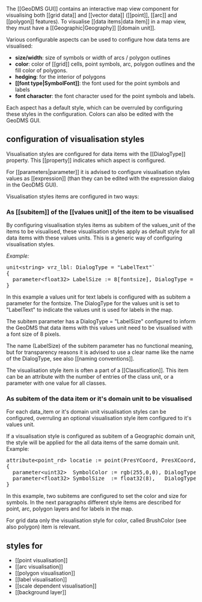 The [[GeoDMS GUI]] contains an interactive map view component for visualising both [[grid data]] and [[vector data]] ([[point]], [[arc]] and [[polygon]] features). To visualise [[data items|data item]] in a map view, they must have a [[Geographic|Geography]] [[domain unit]].

Various configurable aspects can be used to configure how data tems are visualised:

-   **size/width**: size of symbols or width of arcs / polygon outlines
-   **color**: color of [[grid]] cells, point symbols, arc, polygon outlines and the fill color of polygons.
-   **hedging**: for the interior of polygons
-   **[[font type|SymbolFont]]**: the font used for the point symbols and labels
-   **font character**: the font character used for the point symbols and labels.

Each aspect has a default style, which can be overruled by configuring these styles in the configuration. Colors can also be edited with the GeoDMS GUI.

## configuration of visualisation styles

Visualisation styles are configured for data items with the [[DialogType]] property. This [[property]] indicates which aspect is configured.

For [[parameters|parameter]] it is advised to configure visualisation styles values as [[expression]] (than they can be edited with the expression dialog in the GeoDMS GUI).

Visualisation styles items are configured in two ways:

### As [[subitem]] of the [[values unit]] of the item to be visualised

By configuring visualisation styles items as subitem of the values_unit of the items to be visualised, these visualisation styles apply as default style for all data items with these values units. This is a generic way of configuring visualisation styles.

*Example:*
<pre>
unit&lt;string&gt; vrz_lbl: DialogType = "LabelText"`
{
  parameter&lt;float32&gt; LabelSize := 8[fontsize], DialogType = "LabelSize";
}
</pre>

In this example a values unit for text labels is configured with as subitem a parameter for the fontsize. The DialogType for the values unit is set to "LabelText" to indicate the values unit is used for labels in the map.

The subitem parameter has a DialogType = "LabelSize" configured to inform the GeoDMS that data items with this values unit need to be visualised with a font size of 8 pixels.

The name (LabelSize) of the subitem parameter has no functional meaning, but for transparency reasons it is advised to use a clear name like the name of
the DialogType, see also [[naming conventions]].

The visualisation style item is often a part of a [[Classification]]. This item can be an attribute with the number of entries of the class unit, or a parameter with one value for all classes.

### As subitem of the data item or it's domain unit to be visualised

For each data_item or it's domain unit visualisation styles can be configured, overruling an optional visualisation style item configured to it's values unit.

If a visualisation style is configured as subitem of a Geographic domain unit, the style will be applied for the all data items of the same domain unit. Example:

<pre>
attribute&lt;point_rd&gt; locatie := point(PresYCoord, PresXCoord, point_rd)
{
  parameter&lt;uint32&gt;  SymbolColor := rgb(255,0,0), DialogType = "SymbolColor"
  parameter&lt;float32&gt; SymbolSize  := float32(8),   DialogType = "SymbolSize";
}
</pre>

In this example, two subitems are configured to set the color and size for symbols. In the next paragraphs different style items are described for point, arc, polygon layers and for labels in the map.

For grid data only the visualisation style for color, called BrushColor (see also polygon) item is relevant.

## styles for

-   [[point visualisation]]
-   [[arc visualisation]]
-   [[polygon visualisation]]
-   [[label visualisation]]
-   [[scale dependent visualisation]]
-   [[background layer]]